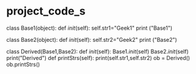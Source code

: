 # project_code_s
class Base1(object):
    def _init_(self):
        self.str1="Geek1"
        print ("Base1")


class Base2(object):
    def _init_(self):
        self.str2="Geek2"
        print ("Base2")

class Derived(Base1,Base2):
    def _init_(self):
        Base1._init_(self)
        Base2._init_(self)
        print("Derived")
    def printStrs(self):
        print(self.str1,self.str2)
ob = Derived()
ob.printStrs()
